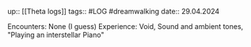 up:: [[Theta logs]]
tags:: #LOG #dreamwalking
date:: 29.04.2024


Encounters: None (I guess)
Experience: Void, Sound and ambient tones, "Playing an interstellar Piano"

